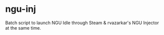 # ngu-inj
Batch script to launch NGU Idle through Steam &amp; rvazarkar's NGU Injector at the same time.
